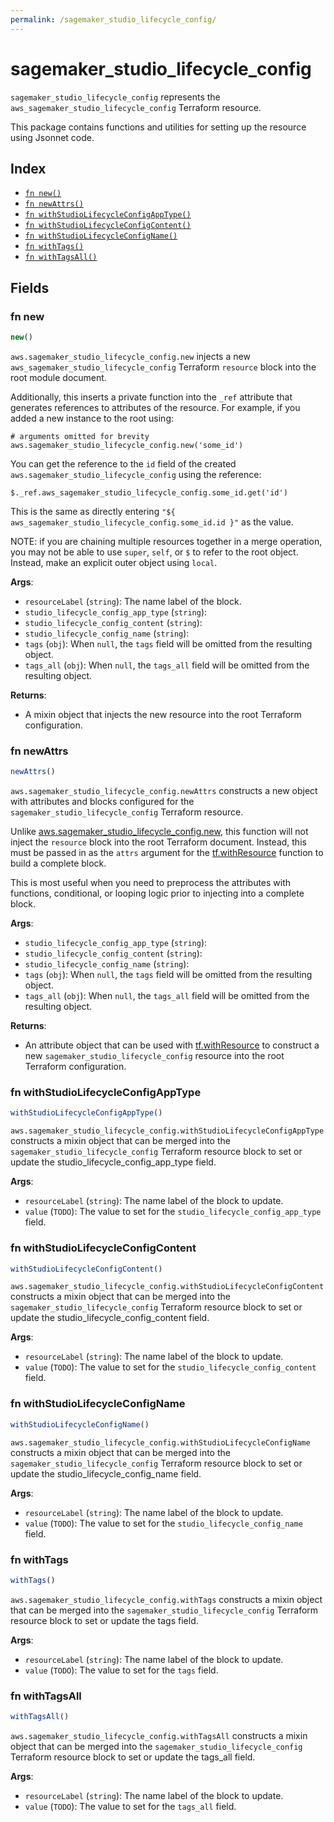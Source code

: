 ```yaml
---
permalink: /sagemaker_studio_lifecycle_config/
---
```


# sagemaker_studio_lifecycle_config

`sagemaker_studio_lifecycle_config` represents the `aws_sagemaker_studio_lifecycle_config` Terraform resource.



This package contains functions and utilities for setting up the resource using Jsonnet code.


## Index

* [`fn new()`](#fn-new)
* [`fn newAttrs()`](#fn-newattrs)
* [`fn withStudioLifecycleConfigAppType()`](#fn-withstudiolifecycleconfigapptype)
* [`fn withStudioLifecycleConfigContent()`](#fn-withstudiolifecycleconfigcontent)
* [`fn withStudioLifecycleConfigName()`](#fn-withstudiolifecycleconfigname)
* [`fn withTags()`](#fn-withtags)
* [`fn withTagsAll()`](#fn-withtagsall)

## Fields

### fn new

```ts
new()
```


`aws.sagemaker_studio_lifecycle_config.new` injects a new `aws_sagemaker_studio_lifecycle_config` Terraform `resource`
block into the root module document.

Additionally, this inserts a private function into the `_ref` attribute that generates references to attributes of the
resource. For example, if you added a new instance to the root using:

    # arguments omitted for brevity
    aws.sagemaker_studio_lifecycle_config.new('some_id')

You can get the reference to the `id` field of the created `aws.sagemaker_studio_lifecycle_config` using the reference:

    $._ref.aws_sagemaker_studio_lifecycle_config.some_id.get('id')

This is the same as directly entering `"${ aws_sagemaker_studio_lifecycle_config.some_id.id }"` as the value.

NOTE: if you are chaining multiple resources together in a merge operation, you may not be able to use `super`, `self`,
or `$` to refer to the root object. Instead, make an explicit outer object using `local`.

**Args**:
  - `resourceLabel` (`string`): The name label of the block.
  - `studio_lifecycle_config_app_type` (`string`): 
  - `studio_lifecycle_config_content` (`string`): 
  - `studio_lifecycle_config_name` (`string`): 
  - `tags` (`obj`):  When `null`, the `tags` field will be omitted from the resulting object.
  - `tags_all` (`obj`):  When `null`, the `tags_all` field will be omitted from the resulting object.

**Returns**:
- A mixin object that injects the new resource into the root Terraform configuration.


### fn newAttrs

```ts
newAttrs()
```


`aws.sagemaker_studio_lifecycle_config.newAttrs` constructs a new object with attributes and blocks configured for the `sagemaker_studio_lifecycle_config`
Terraform resource.

Unlike [aws.sagemaker_studio_lifecycle_config.new](#fn-sagemakerstudiolifecycleconfignew), this function will not inject the `resource`
block into the root Terraform document. Instead, this must be passed in as the `attrs` argument for the
[tf.withResource](https://github.com/tf-libsonnet/core/tree/main/docs#fn-withresource) function to build a complete block.

This is most useful when you need to preprocess the attributes with functions, conditional, or looping logic prior to
injecting into a complete block.

**Args**:
  - `studio_lifecycle_config_app_type` (`string`): 
  - `studio_lifecycle_config_content` (`string`): 
  - `studio_lifecycle_config_name` (`string`): 
  - `tags` (`obj`):  When `null`, the `tags` field will be omitted from the resulting object.
  - `tags_all` (`obj`):  When `null`, the `tags_all` field will be omitted from the resulting object.

**Returns**:
  - An attribute object that can be used with [tf.withResource](https://github.com/tf-libsonnet/core/tree/main/docs#fn-withresource) to construct a new `sagemaker_studio_lifecycle_config` resource into the root Terraform configuration.


### fn withStudioLifecycleConfigAppType

```ts
withStudioLifecycleConfigAppType()
```

`aws.sagemaker_studio_lifecycle_config.withStudioLifecycleConfigAppType` constructs a mixin object that can be merged into the `sagemaker_studio_lifecycle_config`
Terraform resource block to set or update the studio_lifecycle_config_app_type field.



**Args**:
  - `resourceLabel` (`string`): The name label of the block to update.
  - `value` (`TODO`): The value to set for the `studio_lifecycle_config_app_type` field.


### fn withStudioLifecycleConfigContent

```ts
withStudioLifecycleConfigContent()
```

`aws.sagemaker_studio_lifecycle_config.withStudioLifecycleConfigContent` constructs a mixin object that can be merged into the `sagemaker_studio_lifecycle_config`
Terraform resource block to set or update the studio_lifecycle_config_content field.



**Args**:
  - `resourceLabel` (`string`): The name label of the block to update.
  - `value` (`TODO`): The value to set for the `studio_lifecycle_config_content` field.


### fn withStudioLifecycleConfigName

```ts
withStudioLifecycleConfigName()
```

`aws.sagemaker_studio_lifecycle_config.withStudioLifecycleConfigName` constructs a mixin object that can be merged into the `sagemaker_studio_lifecycle_config`
Terraform resource block to set or update the studio_lifecycle_config_name field.



**Args**:
  - `resourceLabel` (`string`): The name label of the block to update.
  - `value` (`TODO`): The value to set for the `studio_lifecycle_config_name` field.


### fn withTags

```ts
withTags()
```

`aws.sagemaker_studio_lifecycle_config.withTags` constructs a mixin object that can be merged into the `sagemaker_studio_lifecycle_config`
Terraform resource block to set or update the tags field.



**Args**:
  - `resourceLabel` (`string`): The name label of the block to update.
  - `value` (`TODO`): The value to set for the `tags` field.


### fn withTagsAll

```ts
withTagsAll()
```

`aws.sagemaker_studio_lifecycle_config.withTagsAll` constructs a mixin object that can be merged into the `sagemaker_studio_lifecycle_config`
Terraform resource block to set or update the tags_all field.



**Args**:
  - `resourceLabel` (`string`): The name label of the block to update.
  - `value` (`TODO`): The value to set for the `tags_all` field.
